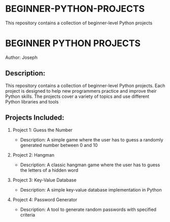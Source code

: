 # BEGINNER-PYTHON-PROJECTS
This repository contains a collection of beginner-level Python projects

BEGINNER PYTHON PROJECTS
=========================

Author: Joseph

Description:
-------------
This repository contains a collection of beginner-level Python projects. Each project is designed to help new programmers practice and improve their Python skills. The projects cover a variety of topics and use different Python libraries and tools

Projects Included:
------------------
1. Project 1: Guess the Number
   - Description: A simple game where the user has to guess a randomly generated number between 0 and 10
   

2. Project 2: Hangman
   - Description: A classic hangman game where the user has to guess the letters of a hidden word
   

3. Project 3: Key-Value Database
   - Description: A simple key-value database implementation in Python
  

4. Project 4: Password Generator
   - Description: A tool to generate random passwords with specified criteria
